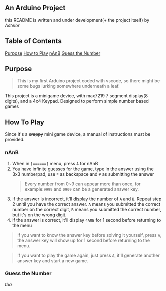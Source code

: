 ## An Arduino Project
this README is written and under development(+ the project itself) by *Astelor*

## Table of Contents
[Purpose](##Purpose)
[How to Play](##How%20to%20Play)
   [nAnB](###nAnB)
   [Guess the Number](##Guess%20the%20Number)

## Purpose
>This is my first Arduino project coded with vscode, so there might be some bugs lurking somewhere underneath a leaf.

This project is a minigame device, with max7219 7 segment display(8 digits), and a 4x4 Keypad. Designed to perform simple number based games

## How To Play
Since it's a ~~crappy~~ mini game device, a manual of instructions must be provided.
### nAnB
1. When in `[======]` menu, press `A` for nAnB
2. You have infinite guesses for the game, type in the answer using the 3x3 numberpad, use `*` as backspace and `#` as submitting the answer
   > Every number from 0~9 can appear more than once, for example:`9999` and `0909` can be a generated answer key.
4. If the answer is incorrect, it'll display the number of `A` and `B`. Repeat step 2 unitil you have the correct answer. `A` means you submitted the correct number on the correct digit, `B` means you submitted the correct number, but it's on the wrong digit.
3. if the answer is correct, it'll display `4A0B` for 1 second before returning to the menu

> If you want to know the answer key before solving it yourself, press `A`, the answer key will show up for 1 second before returning to the menu.

> If you want to play the game again, just press `A`, it'll generate another answer key and start a new game. 
### Guess the Number
*tba*

